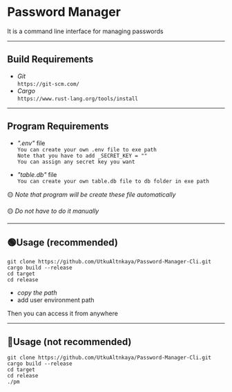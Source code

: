 # Password Manager

It is a command line interface for managing passwords

---

## Build Requirements

- _Git_  
  `https://git-scm.com/`
- _Cargo_  
  `https://www.rust-lang.org/tools/install`

---

## Program Requirements

- _".env"_ file  
  `You can create your own .env file to exe path`  
  `Note that you have to add _SECRET_KEY = ""`  
  `You can assign any secret key you want`

- _"table.db"_ file  
  `You can create your own table.db file to db folder in exe path`

🟡 _Note that program will be create these file automatically_

🟡 _Do not have to do it manually_

---

## 🟢Usage (recommended)

    git clone https://github.com/UtkuAltnkaya/Password-Manager-Cli.git
    cargo build --release
    cd target
    cd release

- _copy the path_
- add user environment path

Then you can access it from anywhere

---

## 🔴Usage (not recommended)

    git clone https://github.com/UtkuAltnkaya/Password-Manager-Cli.git
    cargo build --release
    cd target
    cd release
    ./pm
